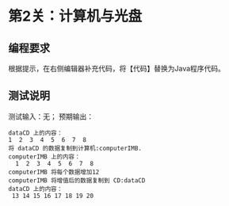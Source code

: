 # 第2关：计算机与光盘
## 编程要求
根据提示，在右侧编辑器补充代码，将【代码】替换为Java程序代码。

## 测试说明

测试输入：无；
预期输出：
```shell
dataCD 上的内容： 
1  2  3  4  5  6  7  8
将 dataCD 的数据复制到计算机:computerIMB.
computerIMB 上的内容： 
  1  2  3  4  5  6  7  8
computerIMB 将每个数据增加12
computerIMB 将增值后的数据复制到 CD:dataCD
dataCD 上的内容： 
 13 14 15 16 17 18 19 20
```
